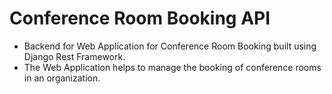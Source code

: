 # Conference Room Booking API

* Backend for Web Application for Conference Room Booking built using Django Rest Framework.
* The Web Application helps to manage the booking of conference rooms in an organization.


